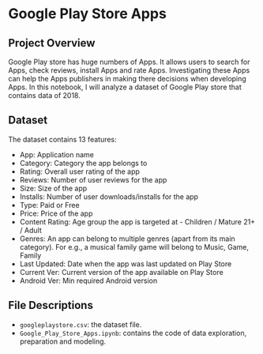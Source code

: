 # Google Play Store Apps

## Project Overview
Google Play store has huge numbers of Apps. It allows users to search for Apps, check reviews, install Apps and rate Apps. Investigating these Apps can help the Apps publishers in making there decisions when developing Apps. In this notebook, I will analyze a dataset of Google Play store that contains data of 2018.

## Dataset

The dataset contains 13 features:

- App: Application name
- Category: Category the app belongs to
- Rating: Overall user rating of the app
- Reviews: Number of user reviews for the app
- Size: Size of the app
- Installs: Number of user downloads/installs for the app
- Type: Paid or Free
- Price: Price of the app
- Content Rating: Age group the app is targeted at - Children / Mature 21+ / Adult
- Genres: An app can belong to multiple genres (apart from its main category). For e.g., a musical family game will belong to Music, Game, Family
- Last Updated: Date when the app was last updated on Play Store
- Current Ver: Current version of the app available on Play Store
- Android Ver: Min required Android version
	
## File Descriptions 

- `googleplaystore.csv`: the dataset file.
- `Google_Play_Store_Apps.ipynb`: contains the code of data exploration, preparation and modeling. 

